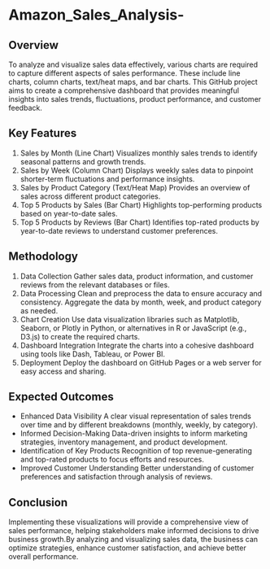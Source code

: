 # Amazon_Sales_Analysis-
## Overview
To analyze and visualize sales data effectively, various charts are required to capture different aspects of sales performance. These include line charts, column charts, text/heat maps, and bar charts. This GitHub project aims to create a comprehensive dashboard that provides meaningful insights into sales trends, fluctuations, product performance, and customer feedback.

## Key Features
1. Sales by Month (Line Chart)
Visualizes monthly sales trends to identify seasonal patterns and growth trends.
2. Sales by Week (Column Chart)
Displays weekly sales data to pinpoint shorter-term fluctuations and performance insights.
3. Sales by Product Category (Text/Heat Map)
Provides an overview of sales across different product categories.
4. Top 5 Products by Sales (Bar Chart)
Highlights top-performing products based on year-to-date sales.
5. Top 5 Products by Reviews (Bar Chart)
Identifies top-rated products by year-to-date reviews to understand customer preferences.

## Methodology
1. Data Collection
Gather sales data, product information, and customer reviews from the relevant databases or files.
2. Data Processing
Clean and preprocess the data to ensure accuracy and consistency.
Aggregate the data by month, week, and product category as needed.
3. Chart Creation
Use data visualization libraries such as Matplotlib, Seaborn, or Plotly in Python, or alternatives in R or JavaScript (e.g., D3.js) to create the required charts.
4. Dashboard Integration
Integrate the charts into a cohesive dashboard using tools like Dash, Tableau, or Power BI.
5. Deployment
Deploy the dashboard on GitHub Pages or a web server for easy access and sharing.

## Expected Outcomes
- Enhanced Data Visibility
A clear visual representation of sales trends over time and by different breakdowns (monthly, weekly, by category).
- Informed Decision-Making
Data-driven insights to inform marketing strategies, inventory management, and product development.
- Identification of Key Products
Recognition of top revenue-generating and top-rated products to focus efforts and resources.
- Improved Customer Understanding
Better understanding of customer preferences and satisfaction through analysis of reviews.

## Conclusion
Implementing these visualizations will provide a comprehensive view of sales performance, helping stakeholders make informed decisions to drive business growth.By analyzing and visualizing sales data, the business can optimize strategies, enhance customer satisfaction, and achieve better overall performance.

